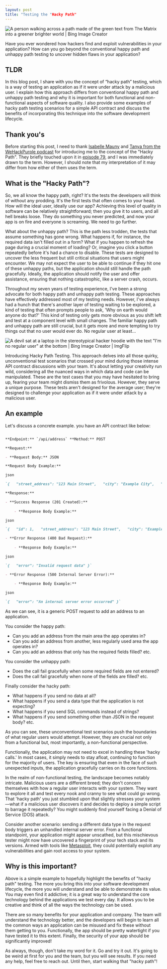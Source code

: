 ```yaml
---
layout: post
title: "Testing the "Hacky Path"
---
```


![A person walking across a path made of the green text from The Matrix into a greener brighter world | Bing Image Creator](../images/hacky-path.jpg)

Have you ever wondered how hackers find and exploit vulnerabilities in your application? How can you go beyond the conventional happy path and unhappy path testing to uncover hidden flaws in your application?

## TLDR

In this blog post, I share with you the concept of “hacky path” testing, which is a way of testing an application as if it were under attack by a malicious user. I explain how this approach differs from conventional happy path and unhappy path testing and why it is important for both functional and non-functional aspects of software quality. I also provide some examples of hacky path testing scenarios for a simple API contract and discuss the benefits of incorporating this technique into the software development lifecycle.

## Thank you's

Before starting this post, I need to thank [Isabelle Mauny](https://www.linkedin.com/in/isamauny/?originalSubdomain=es) and [Tanya from the WeHackPurple podcast](https://wehackpurple.com/podcasts/) for introducing me to the concept of the "Hacky Path". They briefly touched upon it in [episode 79](https://wehackpurple.com/podcast/episode-79-with-isabelle-mauny/), and I was immediately drawn to the term. However, I should note that my interpretation of it may differ from how either of them uses the term.

## What is the "Hacky Path"?

So, we all know the happy path, right? It's the tests the developers will think of without any prodding. It's the first tests that often comes to your head. How will the ideal user, ideally use our app? Achieving this level of quality in software can be relatively straightforward; then you give it to users, and all hell breaks loose. They do something you never predicted, and now your app is on fire and everyone is screaming. We need to go further.

What about the unhappy path? This is the path less trodden, the tests that assume something has gone wrong. What happens if, for instance, the required data isn't filled out in a form? What if you happen to refresh the page during a crucial moment of loading? Or, imagine you click a button repeatedly before it's had a chance to disable. These tests are designed to uncover the less frequent but still critical situations that users might encounter. We may not expect the user to be able to continue if they hit one of these unhappy paths, but the application should still handle the path gracefully. Ideally, the application should notify the user and offer assistance, ensuring that nothing catastrophic, like a server crash, occurs.

Throughout my seven years of testing experience, I've been a strong advocate for both happy path and unhappy path testing. These approaches have effectively addressed most of my testing needs. However, I've always had a hunch that there's another layer of testing waiting to be explored, a kind of testing that often prompts people to ask, 'Why on earth would anyone do that?' This kind of testing only gets more obvious as you shift left and test at a component level with small changes. The familiar happy path and unhappy path are still crucial, but it gets more and more tempting to try things out that no user would ever do. No regular user at least...

![A devil sat at a laptop in the stereotypical hacker hoodie with the text "I'm no regular user" at the bottom | Bing Image Creator | ImgFlip](../images/im-no-regular-user.jpg)

Introducing Hacky Path Testing. This approach delves into all those quirky, unconventional test scenarios that crossed your mind during those intense API contract discussions with your team. It's about letting your creativity run wild, considering all the nuanced ways in which data and code can be manipulated. These are the test cases that you may have hesitated to bring up, fearing your team might dismiss them as frivolous. However, they serve a unique purpose. These tests aren't designed for the average user; they're designed to challenge your application as if it were under attack by a malicious user.

## An example

Let's discuss a concrete example. you have an API contract like below:

``` markdown

**Endpoint:** `/api/address` **Method:** POST

**Request:**

- **Request Body:** JSON

**Request Body Example:**

json

`{   "street_address": "123 Main Street",   "city": "Example City",   "state": "ES",   "postal_code": "12345",   "country": "Example Country" }`

**Response:**

- **Success Response (201 Created):**
    
    - **Response Body Example:**

json

`{   "id": 1,   "street_address": "123 Main Street",   "city": "Example City",   "state": "ES",   "postal_code": "12345",   "country": "Example Country" }`

- **Error Response (400 Bad Request):**
    
    - **Response Body Example:**

json

`{   "error": "Invalid request data" }`

- **Error Response (500 Internal Server Error):**
    
    - **Response Body Example:**

json

`{   "error": "An internal server error occurred" }`
```

As we can see, it is a generic POST request to add an address to an application.

You consider the happy path:
- Can you add an address from the main area the app operates in?
- Can you add an address from another, less regularly used area the app operates in?
- Can you add an address that only has the required fields filled?
etc.

You consider the unhappy path:
- Does the call fail gracefully when some required fields are not entered?
- Does the call fail gracefully when none of the fields are filled?
etc.

Finally consider the hacky path:
- What happens if you send no data at all?
- What happens if you send a data type that the application is not expecting?
- What happens if you send SQL commands instead of strings?
- What happens if you send something other than JSON in the request body?
etc.

As you can see, these unconventional test scenarios push the boundaries of what regular users would attempt. However, they are crucial not only from a functional but, most importantly, a non-functional perspective.

Functionally, the application may not need to excel in handling these 'hacky calls.' In most cases, it simply needs to stay afloat, continuing to function for the majority of users. The key is ensuring that even in the face of such unexpected inputs, the application gracefully carries on its core functions.

In the realm of non-functional testing, the landscape becomes notably intricate. Malicious users are a different breed; they don't concern themselves with how a regular user interacts with your system. They want to explore it all and test every nook and cranny to see what could go wrong. That 'hacky path' you just stumbled upon that slightly stresses your system—what if a malicious user discovers it and decides to deploy a simple script to barrage it repeatedly? You might suddenly find yourself facing a Denial of Service (DOS) attack.

Consider another scenario: sending a different data type in the request body triggers an unhandled internal server error. From a functional standpoint, your application might appear unscathed, but this mischievous tester might now have uncovered a fingerprint of your tech stack and its versions. Armed with tools like [Metasploit](https://www.metasploit.com/), they could potentially exploit any vulnerabilities and gain root access to your system.

## Why is this important?

Above is a simple example to hopefully highlight the benefits of "hacky path" testing. The more you bring this into your software development lifecycle, the more you will understand and be able to demonstrate its value. You may even find it addictive; it is a great way to understand the core technology behind the applications we test every day. It allows you to be creative and think of all the ways the technology can be used.

There are so many benefits for your application and company. The team will understand the technology better, and the developers will begin to learn all the common ways an application can be misused and fix these without them getting to you. Functionally, the app should be pretty watertight if you have tested it to this extent. Finally, the security of your app should be significantly improved!

As always, though, don't take my word for it. Go and try it out. It's going to be weird at first for you and the team, but you will see results. If you need any help, feel free to reach out. Until then, start walking that "hacky path"!